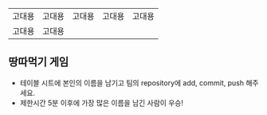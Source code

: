 <table>
      <tbody>
        <tr>
          <td>고대용</td>
          <td>고대용</td>
          <td>고대용</td>
          <td>고대용</td>
          <td>고대용</td>
        </tr>
        <tr>
          <td>고대용</td>
          <td>고대용</td>
          <td></td>
          <td></td>
          <td></td>
        </tr>
      </tbody>
</table>

## 땅따먹기 게임

- 테이블 시트에 본인의 이름을 남기고 팀의 repository에 add, commit, push 해주세요.
- 제한시간 5분 이후에 가장 많은 이름을 남긴 사람이 우승!
